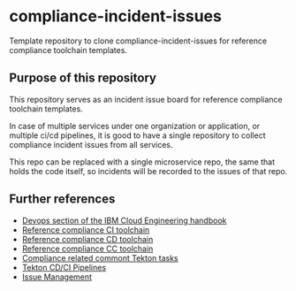 # compliance-incident-issues

Template repository to clone compliance-incident-issues for reference compliance toolchain templates.

## Purpose of this repository

This repository serves as an incident issue board for reference compliance toolchain templates.

In case of multiple services under one organization or application, or multiple ci/cd pipelines, it is good to have a single repository to collect compliance incident issues from all services.

This repo can be replaced with a single microservice repo, the same that holds the code itself, so incidents will be recorded to the issues of that repo.

## Further references

* [Devops section of the IBM Cloud Engineering handbook](https://pages.github.ibm.com/CloudEngineering/system_architecture/devops/)
* [Reference compliance CI toolchain](https://github.ibm.com/one-pipeline/compliance-ci-toolchain)
* [Reference compliance CD toolchain](https://github.ibm.com/one-pipeline/compliance-cd-toolchain)
* [Reference compliance CC toolchain](https://github.ibm.com/one-pipeline/compliance-cc-toolchain)
* [Compliance related commont Tekton tasks](https://github.ibm.com/one-pipeline/common-tekton-tasks)
* [Tekton CD/CI Pipelines](https://github.com/tektoncd/pipeline)
* [Issue Management](https://cloud.ibm.com/docs/devsecops?topic=devsecops-incident-issues)
